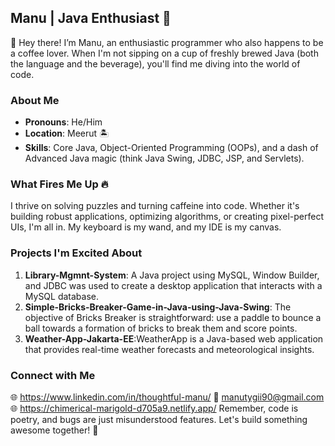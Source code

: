 ## Manu | Java Enthusiast 🚀

👋 Hey there! I’m Manu, an enthusiastic programmer who also happens to be a coffee lover. When I'm not sipping on a cup of freshly brewed Java (both the language and the beverage), you'll find me diving into the world of code.

### About Me

- **Pronouns**: He/Him
- **Location**: Meerut 🏝️
- **Skills**: Core Java, Object-Oriented Programming (OOPs), and a dash of Advanced Java magic (think Java Swing, JDBC, JSP, and Servlets).

### What Fires Me Up 🔥

I thrive on solving puzzles and turning caffeine into code. Whether it's building robust applications, optimizing algorithms, or creating pixel-perfect UIs, I'm all in. My keyboard is my wand, and my IDE is my canvas.

### Projects I'm Excited About

1. **Library-Mgmnt-System**: A Java project using MySQL, Window Builder, and JDBC was used to create a desktop application that interacts with a MySQL database.
2. **Simple-Bricks-Breaker-Game-in-Java-using-Java-Swing**: The objective of Bricks Breaker is straightforward: use a paddle to bounce a ball towards a formation of bricks to break them and score points.
3. **Weather-App-Jakarta-EE**:WeatherApp is a Java-based web application that provides real-time weather forecasts and meteorological insights.
### Connect with Me


🌐 https://www.linkedin.com/in/thoughtful-manu/
📧 manutygii90@gmail.com
🌐 https://chimerical-marigold-d705a9.netlify.app/
Remember, code is poetry, and bugs are just misunderstood features. Let's build something awesome together! 🌟
